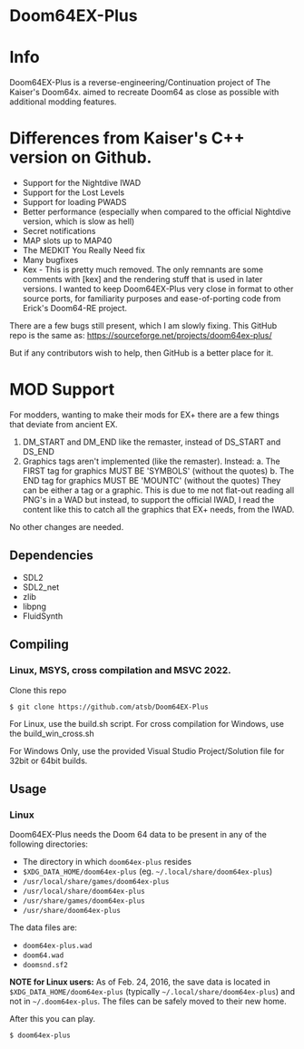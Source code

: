 Doom64EX-Plus
========

# Info

Doom64EX-Plus is a reverse-engineering/Continuation project of The Kaiser's Doom64x. aimed to recreate Doom64 as close as possible with additional modding features.


# Differences from Kaiser's C++ version on Github.

* Support for the Nightdive IWAD
* Support for the Lost Levels
* Support for loading PWADS
* Better performance (especially when compared to the official Nightdive version, which is slow as hell)
* Secret notifications
* MAP slots up to MAP40
* The MEDKIT You Really Need fix
* Many bugfixes
* Kex - This is pretty much removed.  The only remnants are some comments with [kex] and the rendering stuff that is used in later versions.  I wanted to keep Doom64EX-Plus very close in format to other source ports, for familiarity purposes and ease-of-porting code from Erick's Doom64-RE project.

There are a few bugs still present, which I am slowly fixing.  This GitHub repo is the same as: https://sourceforge.net/projects/doom64ex-plus/

But if any contributors wish to help, then GitHub is a better place for it.

# MOD Support

For modders, wanting to make their mods for EX+ there are a few things that deviate from ancient EX.

1. DM_START and DM_END like the remaster, instead of DS_START and DS_END
2. Graphics tags aren't implemented (like the remaster).  Instead:
	a. The FIRST tag for graphics MUST BE 'SYMBOLS' (without the quotes)
	b. The END tag for graphics MUST BE 'MOUNTC' (without the quotes)
They can be either a tag or a graphic.  This is due to me not flat-out reading all PNG's in a WAD
but instead, to support the official IWAD, I read the content like this to catch all the graphics that
EX+ needs, from the IWAD.

No other changes are needed.

## Dependencies

* SDL2
* SDL2_net
* zlib
* libpng
* FluidSynth

## Compiling

### Linux, MSYS, cross compilation and MSVC 2022.

Clone this repo

    $ git clone https://github.com/atsb/Doom64EX-Plus
    
For Linux, use the build.sh script.
For cross compilation for Windows, use the build_win_cross.sh

For Windows Only, use the provided Visual Studio Project/Solution file for 32bit or 64bit builds.

## Usage

### Linux

Doom64EX-Plus needs the Doom 64 data to be present in any of the following directories:

* The directory in which `doom64ex-plus` resides
* `$XDG_DATA_HOME/doom64ex-plus` (eg. `~/.local/share/doom64ex-plus`)
* `/usr/local/share/games/doom64ex-plus`
* `/usr/local/share/doom64ex-plus`
* `/usr/share/games/doom64ex-plus`
* `/usr/share/doom64ex-plus`

The data files are:

* `doom64ex-plus.wad`
* `doom64.wad`
* `doomsnd.sf2`

**NOTE for Linux users:** As of Feb. 24, 2016, the save data is located in `$XDG_DATA_HOME/doom64ex-plus` (typically `~/.local/share/doom64ex-plus`) and not in `~/.doom64ex-plus`. The files can be safely moved to their new home.

After this you can play.

    $ doom64ex-plus
    
